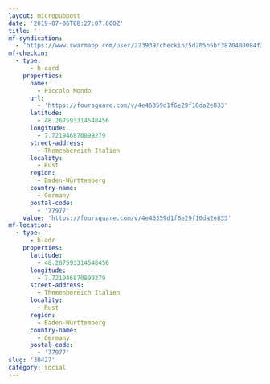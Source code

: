 ```yaml
---
layout: micropubpost
date: '2019-07-06T08:27:07.000Z'
title: ''
mf-syndication:
  - 'https://www.swarmapp.com/user/223939/checkin/5d205b5bf3870400084f3c24'
mf-checkin:
  - type:
      - h-card
    properties:
      name:
        - Piccolo Mondo
      url:
        - 'https://foursquare.com/v/4e46359d1f6e29f10da2e833'
      latitude:
        - 48.267593314548456
      longitude:
        - 7.721946870899279
      street-address:
        - Themenbereich Italien
      locality:
        - Rust
      region:
        - Baden-Württemberg
      country-name:
        - Germany
      postal-code:
        - '77977'
    value: 'https://foursquare.com/v/4e46359d1f6e29f10da2e833'
mf-location:
  - type:
      - h-adr
    properties:
      latitude:
        - 48.267593314548456
      longitude:
        - 7.721946870899279
      street-address:
        - Themenbereich Italien
      locality:
        - Rust
      region:
        - Baden-Württemberg
      country-name:
        - Germany
      postal-code:
        - '77977'
slug: '30427'
category: social
---
```

